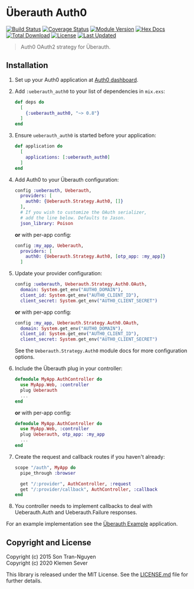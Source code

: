 # Überauth Auth0

[![Build Status](https://github.com/achedeuzot/ueberauth_auth0/workflows/tests/badge.svg)](https://github.com/achedeuzot/ueberauth_auth0/actions?query=workflow%3Atests+branch%3Amaster)
[![Coverage Status](https://coveralls.io/repos/github/achedeuzot/ueberauth_auth0/badge.svg?branch=master)](https://coveralls.io/github/achedeuzot/ueberauth_auth0?branch=master)
[![Module Version](https://img.shields.io/hexpm/v/ueberauth_auth0.svg)](https://hex.pm/packages/ueberauth_auth0)
[![Hex Docs](https://img.shields.io/badge/hex-docs-lightgreen.svg)](https://hexdocs.pm/ueberauth_auth0/)
[![Total Download](https://img.shields.io/hexpm/dt/ueberauth_auth0.svg)](https://hex.pm/packages/ueberauth_auth0)
[![License](https://img.shields.io/hexpm/l/ueberauth_auth0.svg)](https://github.com/achedeuzot/ueberauth_auth0/blob/master/LICENSE.md)
[![Last Updated](https://img.shields.io/github/last-commit/achedeuzot/ueberauth_auth0.svg)](https://github.com/achedeuzot/ueberauth_auth0/commits/master)

> Auth0 OAuth2 strategy for Überauth.

## Installation

1.  Set up your Auth0 application at [Auth0 dashboard](https://manage.auth0.com/#/applications).

2.  Add `:ueberauth_auth0` to your list of dependencies in `mix.exs`:

    ```elixir
    def deps do
      [
        {:ueberauth_auth0, "~> 0.8"}
      ]
    end
    ```

3.  Ensure `ueberauth_auth0` is started before your application:

    ```elixir
    def application do
      [
        applications: [:ueberauth_auth0]
      ]
    end
    ```

4.  Add Auth0 to your Überauth configuration:

    ```elixir
    config :ueberauth, Ueberauth,
      providers: [
        auth0: {Ueberauth.Strategy.Auth0, []}
      ],
      # If you wish to customize the OAuth serializer,
      # add the line below. Defaults to Jason.
      json_library: Poison
    ```

    **or** with per-app config:

    ```elixir
    config :my_app, Ueberauth,
      providers: [
        auth0: {Ueberauth.Strategy.Auth0, [otp_app: :my_app]}
      ]
    ```

5.  Update your provider configuration:

    ```elixir
    config :ueberauth, Ueberauth.Strategy.Auth0.OAuth,
      domain: System.get_env("AUTH0_DOMAIN"),
      client_id: System.get_env("AUTH0_CLIENT_ID"),
      client_secret: System.get_env("AUTH0_CLIENT_SECRET")
    ```

    **or** with per-app config:

    ```elixir
    config :my_app, Ueberauth.Strategy.Auth0.OAuth,
      domain: System.get_env("AUTH0_DOMAIN"),
      client_id: System.get_env("AUTH0_CLIENT_ID"),
      client_secret: System.get_env("AUTH0_CLIENT_SECRET")
    ```

    See the `Ueberauth.Strategy.Auth0` module docs for more
    configuration options.

6.  Include the Überauth plug in your controller:

    ```elixir
    defmodule MyApp.AuthController do
      use MyApp.Web, :controller
      plug Ueberauth
      ...
    end
    ```

    **or** with per-app config:

    ```elixir
    defmodule MyApp.AuthController do
      use MyApp.Web, :controller
      plug Ueberauth, otp_app: :my_app
      ...
    end
    ```

7.  Create the request and callback routes if you haven't already:

    ```elixir
    scope "/auth", MyApp do
      pipe_through :browser

      get "/:provider", AuthController, :request
      get "/:provider/callback", AuthController, :callback
    end
    ```

8. You controller needs to implement callbacks to deal with Ueberauth.Auth and Ueberauth.Failure responses.

For an example implementation see the [Überauth Example](https://github.com/ueberauth/ueberauth_example) application.


## Copyright and License

Copyright (c) 2015 Son Tran-Nguyen \
Copyright (c) 2020 Klemen Sever

This library is released under the MIT License. See the [LICENSE.md](./LICENSE.md) file
for further details.
